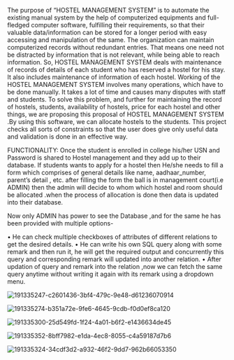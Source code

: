 The purpose of “HOSTEL MANAGEMENT SYSTEM” is to automate the existing manual system by the help of computerized equipments and full- fledged computer software, fulfilling their requirements, so that their valuable data/information can be stored for a longer period with easy accessing and manipulation of the same. The organization can maintain computerized records without redundant entries. That means one need not be distracted by information that is not relevant, while being able to reach information. So, HOSTEL MANAGEMENT SYSTEM deals with maintenance of records of details of each student who has reserved a hostel for his stay. It also includes maintenance of information of each hostel. Working of the HOSTEL MANAGEMENT SYSTEM involves many operations, which have to be done manually. It takes a lot of time and causes many disputes with staff and students. To solve this problem, and further for maintaining the record of hostels, students, availability of hostels, price for each hostel and other things, we are proposing this proposal of HOSTEL MANAGEMENT SYSTEM .By using this software, we can allocate hostels to the students. This project checks all sorts of constraints so that the user does give only useful data and validation is done in an effective way.

FUNCTIONALITY: Once the student is enrolled in college his/her USN and Password is shared to Hostel management and they add up to their database. If students wants to apply for a hostel then
He/she needs to fill a form which comprises of general details like name, aadhaar_number, parent’s detail , etc. after filling the form the ball is in management court(i.e ADMIN) then the admin will decide to whom which hostel and room should be allocated .when the process of allocation is done then data is updated into their database.

Now only ADMIN has power to see the Database ,and for the same he has been provided with multiple options-

• He can check multiple checkboxes of attributes of different relations to get the desired details. • He can write his own SQL query along with some remark and then run it, he will get the required output and concurrently this query and corresponding remark will updated into another relation. • After updation of query and remark into the relation ,now we can fetch the same query anytime without writing it again with its remark using a dropdown menu.

![191335247-c2601436-3bf4-479c-9e48-d61236070914](https://github.com/shreyansjain953/hostel_mgmt_system/assets/96199867/88cb5079-98fd-43c9-b759-2d8303bd421d)

![191335274-b351a72e-9fe6-4645-9cdb-f0d0ef8ca120](https://github.com/shreyansjain953/hostel_mgmt_system/assets/96199867/c72c9f81-9c0e-41e8-afd0-9955c715bbce)

![191335300-25d549fd-1f24-4a01-b6f2-e1436634de45](https://github.com/shreyansjain953/hostel_mgmt_system/assets/96199867/8f00579e-83f2-49f7-aa8b-46839ded9845)


![191335352-8bff7982-e1da-4ec8-8055-c4a59187d7b6](https://github.com/shreyansjain953/hostel_mgmt_system/assets/96199867/7a978d97-1886-4d86-946c-a741ab96613f)


![191335324-34cdf3d2-a932-46f2-9dd7-962b66053350](https://github.com/shreyansjain953/hostel_mgmt_system/assets/96199867/d2e46f4e-0f5c-4cdd-abaf-27d1cbfb647f)

